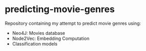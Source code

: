 # predicting-movie-genres
Repository containing my attempt to predict movie genres using:
- Neo4J: Movies database 
- Node2Vec: Embedding Computation
- Classification models

